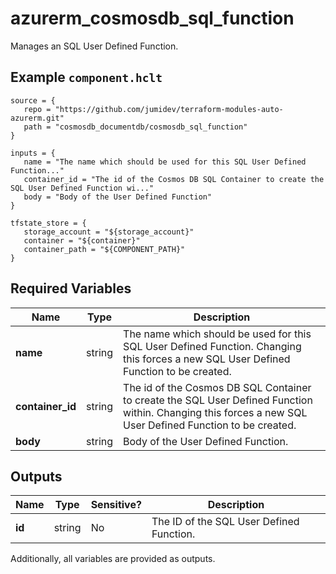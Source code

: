 # azurerm_cosmosdb_sql_function

Manages an SQL User Defined Function.

## Example `component.hclt`

```hcl
source = {
   repo = "https://github.com/jumidev/terraform-modules-auto-azurerm.git"   
   path = "cosmosdb_documentdb/cosmosdb_sql_function"   
}

inputs = {
   name = "The name which should be used for this SQL User Defined Function..."   
   container_id = "The id of the Cosmos DB SQL Container to create the SQL User Defined Function wi..."   
   body = "Body of the User Defined Function"   
}

tfstate_store = {
   storage_account = "${storage_account}"   
   container = "${container}"   
   container_path = "${COMPONENT_PATH}"   
}

```

## Required Variables

| Name | Type |  Description |
| ---- | --------- |  ----------- |
| **name** | string |  The name which should be used for this SQL User Defined Function. Changing this forces a new SQL User Defined Function to be created. | 
| **container_id** | string |  The id of the Cosmos DB SQL Container to create the SQL User Defined Function within. Changing this forces a new SQL User Defined Function to be created. | 
| **body** | string |  Body of the User Defined Function. | 



## Outputs

| Name | Type | Sensitive? | Description |
| ---- | ---- | --------- | --------- |
| **id** | string | No  | The ID of the SQL User Defined Function. | 

Additionally, all variables are provided as outputs.
